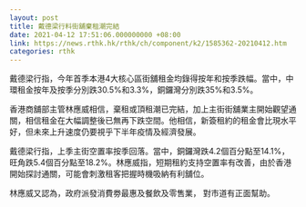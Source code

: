 ```yaml
---
layout: post
title: 戴德梁行料街舖棄租潮完結
date: 2021-04-12 17:51:06.000000000 +08:00
link: https://news.rthk.hk/rthk/ch/component/k2/1585362-20210412.htm
categories: rthk
---
```


戴德梁行指，今年首季本港4大核心區街舖租金均錄得按年和按季跌幅。當中，中環租金按年及按季分別跌30.5%和3.3%，銅鑼灣分別跌35%和3.5%。

香港商舖部主管林應威相信，棄租或頂租潮已完結，加上主街街舖業主開始觀望通關，相信租金在大幅調整後已無再下跌空間。他相信，新簽租約的租金會比現水平好，但未來上升速度仍要視乎下半年疫情及經濟發展。

戴德梁行指，上季主街空置率按季回落。當中，銅鑼灣跌4.2個百分點至14.1%，旺角跌5.4個百分點至18.2%。林應威指，短期租約支持空置率有改善，由於香港開始探討通關，可能會刺激租客把握時機吸納有利舖位。

林應威又認為，政府派發消費劵最惠及餐飲及零售業， 對市道有正面幫助。
